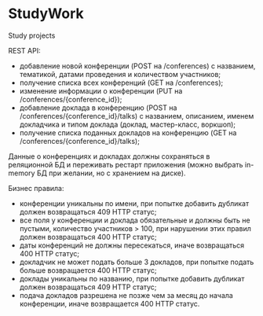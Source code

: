 # StudyWork
Study projects

REST API:

- добавление новой конференции (POST на /conferences) с названием, тематикой,
датами проведения и количеством участников;
- получение списка всех конференций (GET на /conferences);
- изменение информации о конференции (PUT на /conferences/{conference_id});
- добавление доклада в конференцию (POST на /conferences/{conference_id}/talks) с
названием, описанием, именем докладчика и типом доклада (доклад, мастер-класс, воркшоп);
- получение списка поданных докладов на конференцию (GET на /conferences/{conference_id}/talks);

Данные о конференциях и докладах должны сохраняться в реляционной БД и переживать
рестарт приложения (можно выбрать in-memory БД при желании, но с хранением на диске).

Бизнес правила:

- конференции уникальны по имени, при попытке добавить дубликат должен возвращаться 409 HTTP статус;
- все поля у конференции и доклада обязательные и должны быть не пустыми, количество участников > 100,
при нарушении этих правил должен возвращаться 400 HTTP статус;
- даты конференций не должны пересекаться, иначе возвращаться 400 HTTP статус;
- докладчик не может подать больше 3 докладов, при попытке подать больше возвращается 400 HTTP статус;
- доклады уникальны по названию, при попытке добавить дубликат должен возвращаться 409 HTTP статус;
- подача докладов разрешена не позже чем за месяц до начала конференции, иначе возвращается 400 HTTP статус.